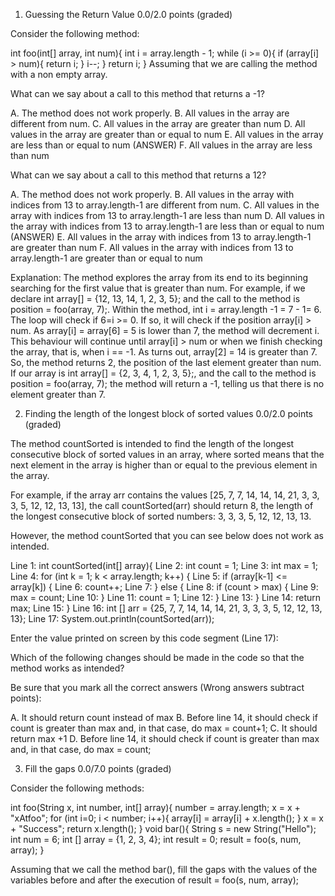 1. Guessing the Return Value
0.0/2.0 points (graded)

Consider the following method:

int foo(int[] array, int num){
    int i = array.length - 1;
    while (i >= 0){
        if (array[i] > num){
            return i;
        }
        i--;
    }
    return i;
}
Assuming that we are calling the method with a non empty array.

What can we say about a call to this method that returns a -1?

A. The method does not work properly.
B. All values in the array are different from num.
C. All values in the array are greater than num
D. All values in the array are greater than or equal to num
E. All values in the array are less than or equal to num (ANSWER)
F. All values in the array are less than num

What can we say about a call to this method that returns a 12?

A. The method does not work properly.
B. All values in the array with indices from 13 to array.length-1 are different from num.
C. All values in the array with indices from 13 to array.length-1 are less than num
D. All values in the array with indices from 13 to array.length-1 are less than or equal to num (ANSWER)
E. All values in the array with indices from 13 to array.length-1 are greater than num
F. All values in the array with indices from 13 to array.length-1 are greater than or equal to num


Explanation:
The method explores the array from its end to its beginning searching for the first value that is greater than num.
For example, if we declare int array[] = {12, 13, 14, 1, 2, 3, 5}; and the call to the method is position = foo(array, 7);.
Within the method, int i = array.length -1 = 7 - 1= 6.
The loop will check if 6=i >= 0. If so, it will check if the position array[i] > num. As array[i] = array[6] = 5 is lower than 7, the method will decrement i.
This behaviour will continue until array[i] > num or when we finish checking the array, that is, when i == -1.
As turns out, array[2] = 14 is greater than 7. So, the method returns 2, the position of the last element greater than num.
If our array is int array[] = {2, 3, 4, 1, 2, 3, 5};, and the call to the method is position = foo(array, 7); the method will return a -1, telling us that there is no element greater than 7.



2. Finding the length of the longest block of sorted values
0.0/2.0 points (graded)


The method countSorted is intended to find the length of the longest consecutive block of sorted values in an array, where sorted means that the next element in the array is higher than or equal to the previous element in the array.

For example, if the array arr contains the values [25, 7, 7, 14, 14, 14, 21, 3, 3, 3, 5, 12, 12, 13, 13], the call countSorted(arr) should return 8, the length of the longest consecutive block of sorted numbers: 3, 3, 3, 5, 12, 12, 13, 13.

However, the method countSorted that you can see below does not work as intended.

Line  1: int countSorted(int[] array){
Line  2:     int count = 1;
Line  3:     int max = 1;
Line  4:     for (int k = 1; k < array.length; k++) {
Line  5:         if (array[k-1] <= array[k]) {
Line  6:             count++;
Line  7:         } else {
Line  8:             if (count > max) {
Line  9:                 max = count;
Line 10:             }
Line 11:             count = 1;
Line 12:         }
Line 13:     }
Line 14:     return max;
Line 15: }
Line 16: int [] arr = {25, 7, 7, 14, 14, 14, 21, 3, 3, 3, 5, 12, 12, 13, 13};
Line 17: System.out.println(countSorted(arr));

Enter the value printed on screen by this code segment (Line 17):


Which of the following changes should be made in the code so that the method works as intended?

Be sure that you mark all the correct answers (Wrong answers subtract points):


A. It should return count instead of max
B. Before line 14, it should check if count is greater than max and, in that case, do max = count+1;
C. It should return max +1
D. Before line 14, it should check if count is greater than max and, in that case, do max = count;


3. Fill the gaps
0.0/7.0 points (graded)

Consider the following methods:

int foo(String x, int number, int[] array){
    number = array.length;
    x = x + "xAtfoo";
    for (int i=0; i < number; i++){
        array[i] = array[i] + x.length();
    }
    x = x + "Success";
    return x.length();
}
void bar(){
    String s = new String("Hello");
    int num = 6;
    int [] array = {1, 2, 3, 4};
    int result = 0;
    result = foo(s, num, array);
}

Assuming that we call the method bar(), fill the gaps with the values of the variables before and after the execution of result = foo(s, num, array);
